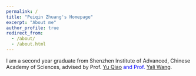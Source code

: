 ```yaml
---
permalink: /
title: "Peiqin Zhuang's Homepage"
excerpt: "About me"
author_profile: true
redirect_from: 
  - /about/
  - /about.html
---
```


I am a second year graduate from Shenzhen Institute of Advanced, Chinese Academy of Sciences, advised by Prof. <font color="blue"> <a href="http://mmlab.siat.ac.cn/yuqiao/">Yu Qiao</a> and Prof. <a href="http://english.siat.cas.cn/SI2017/IAIT2017/RC1/CPE_20513/Researchers1/201707/t20170727_181385.html">Yali Wang</a></font>.

